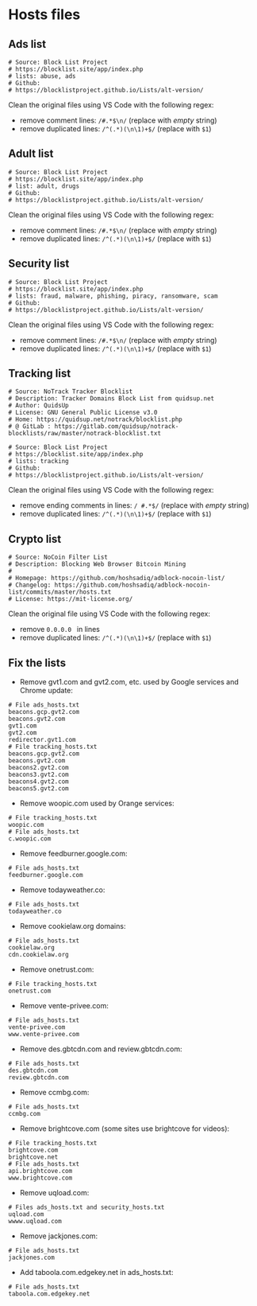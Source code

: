 # Hosts files

## Ads list

```
# Source: Block List Project
# https://blocklist.site/app/index.php
# lists: abuse, ads
# Github:
# https://blocklistproject.github.io/Lists/alt-version/

```

Clean the original files using VS Code with the following regex:
- remove comment lines: `/#.*$\n/` (replace with *empty* string)
- remove duplicated lines: `/^(.*)(\n\1)+$/` (replace with `$1`) 

## Adult list

```
# Source: Block List Project
# https://blocklist.site/app/index.php
# list: adult, drugs
# Github:
# https://blocklistproject.github.io/Lists/alt-version/

```

Clean the original files using VS Code with the following regex:
- remove comment lines: `/#.*$\n/` (replace with *empty* string)
- remove duplicated lines: `/^(.*)(\n\1)+$/` (replace with `$1`) 

## Security list

```
# Source: Block List Project
# https://blocklist.site/app/index.php
# lists: fraud, malware, phishing, piracy, ransomware, scam
# Github:
# https://blocklistproject.github.io/Lists/alt-version/

```

Clean the original files using VS Code with the following regex:
- remove comment lines: `/#.*$\n/` (replace with *empty* string)
- remove duplicated lines: `/^(.*)(\n\1)+$/` (replace with `$1`) 

## Tracking list

```
# Source: NoTrack Tracker Blocklist 
# Description: Tracker Domains Block List from quidsup.net
# Author: QuidsUp
# License: GNU General Public License v3.0
# Home: https://quidsup.net/notrack/blocklist.php
# @ GitLab : https://gitlab.com/quidsup/notrack-blocklists/raw/master/notrack-blocklist.txt

# Source: Block List Project
# https://blocklist.site/app/index.php
# lists: tracking
# Github:
# https://blocklistproject.github.io/Lists/alt-version/

```

Clean the original files using VS Code with the following regex:
- remove ending comments in lines: `/ #.*$/` (replace with *empty* string)
- remove duplicated lines: `/^(.*)(\n\1)+$/` (replace with `$1`) 

## Crypto list

```
# Source: NoCoin Filter List
# Description: Blocking Web Browser Bitcoin Mining
#
# Homepage: https://github.com/hoshsadiq/adblock-nocoin-list/
# Changelog: https://github.com/hoshsadiq/adblock-nocoin-list/commits/master/hosts.txt
# License: https://mit-license.org/

```

Clean the original file using VS Code with the following regex:
- remove `0.0.0.0 ` in lines
- remove duplicated lines: `/^(.*)(\n\1)+$/` (replace with `$1`) 


## Fix the lists

- Remove gvt1.com and gvt2.com, etc. used by Google services and Chrome update:

```
# File ads_hosts.txt
beacons.gcp.gvt2.com
beacons.gvt2.com
gvt1.com
gvt2.com
redirector.gvt1.com
# File tracking_hosts.txt
beacons.gcp.gvt2.com
beacons.gvt2.com
beacons2.gvt2.com
beacons3.gvt2.com
beacons4.gvt2.com
beacons5.gvt2.com
```

- Remove woopic.com used by Orange services:
```
# File tracking_hosts.txt
woopic.com
# File ads_hosts.txt
c.woopic.com
```

- Remove feedburner.google.com:
```
# File ads_hosts.txt
feedburner.google.com
```

- Remove todayweather.co:
```
# File ads_hosts.txt
todayweather.co
```

- Remove cookielaw.org domains:
```
# File ads_hosts.txt
cookielaw.org
cdn.cookielaw.org
```

- Remove onetrust.com:
```
# File tracking_hosts.txt
onetrust.com
```

- Remove vente-privee.com:
```
# File ads_hosts.txt
vente-privee.com
www.vente-privee.com
```

- Remove des.gbtcdn.com and review.gbtcdn.com:
```
# File ads_hosts.txt
des.gbtcdn.com
review.gbtcdn.com
```

- Remove ccmbg.com:
```
# File ads_hosts.txt
ccmbg.com
```

- Remove brightcove.com (some sites use brightcove for videos):
```
# File tracking_hosts.txt
brightcove.com
brightcove.net
# File ads_hosts.txt
api.brightcove.com
www.brightcove.com
```

- Remove uqload.com:
```
# Files ads_hosts.txt and security_hosts.txt
uqload.com
wwww.uqload.com
```

- Remove jackjones.com:
```
# File ads_hosts.txt
jackjones.com
```

- Add taboola.com.edgekey.net in ads_hosts.txt:
```
# File ads_hosts.txt
taboola.com.edgekey.net
```
